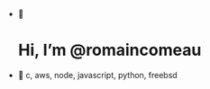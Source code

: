- 👋 <h1>Hi, I’m @romaincomeau</h1>
- 👀 c, aws, node, javascript, python, freebsd


<!---
romaincomeau/romaincomeau is a ✨ special ✨ repository because its `README.md` (this file) appears on your GitHub profile.
You can click the Preview link to take a look at your changes.
--->
